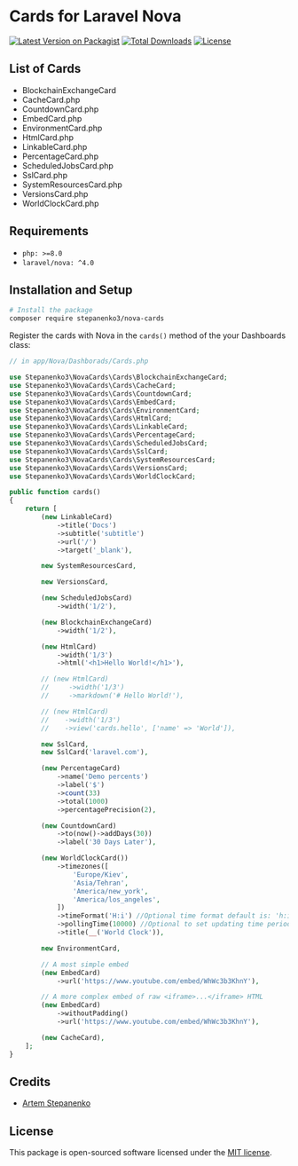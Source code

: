 # Cards for Laravel Nova

[![Latest Version on Packagist](https://img.shields.io/packagist/v/stepanenko3/nova-cards.svg?style=flat-square)](https://packagist.org/packages/stepanenko3/nova-cards)
[![Total Downloads](https://img.shields.io/packagist/dt/stepanenko3/nova-cards.svg?style=flat-square)](https://packagist.org/packages/stepanenko3/nova-cards)
[![License](https://poser.pugx.org/stepanenko3/nova-cards/license)](https://packagist.org/packages/stepanenko3/nova-cards)

## List of Cards

- BlockchainExchangeCard
- CacheCard.php
- CountdownCard.php
- EmbedCard.php
- EnvironmentCard.php
- HtmlCard.php
- LinkableCard.php
- PercentageCard.php
- ScheduledJobsCard.php
- SslCard.php
- SystemResourcesCard.php
- VersionsCard.php
- WorldClockCard.php

## Requirements

- `php: >=8.0`
- `laravel/nova: ^4.0`

## Installation and Setup

```bash
# Install the package
composer require stepanenko3/nova-cards
```

Register the cards with Nova in the `cards()` method of the your Dashboards class:

```php
// in app/Nova/Dashborads/Cards.php

use Stepanenko3\NovaCards\Cards\BlockchainExchangeCard;
use Stepanenko3\NovaCards\Cards\CacheCard;
use Stepanenko3\NovaCards\Cards\CountdownCard;
use Stepanenko3\NovaCards\Cards\EmbedCard;
use Stepanenko3\NovaCards\Cards\EnvironmentCard;
use Stepanenko3\NovaCards\Cards\HtmlCard;
use Stepanenko3\NovaCards\Cards\LinkableCard;
use Stepanenko3\NovaCards\Cards\PercentageCard;
use Stepanenko3\NovaCards\Cards\ScheduledJobsCard;
use Stepanenko3\NovaCards\Cards\SslCard;
use Stepanenko3\NovaCards\Cards\SystemResourcesCard;
use Stepanenko3\NovaCards\Cards\VersionsCard;
use Stepanenko3\NovaCards\Cards\WorldClockCard;

public function cards()
{
    return [
        (new LinkableCard)
            ->title('Docs')
            ->subtitle('subtitle')
            ->url('/')
            ->target('_blank'),

        new SystemResourcesCard,

        new VersionsCard,

        (new ScheduledJobsCard)
            ->width('1/2'),

        (new BlockchainExchangeCard)
            ->width('1/2'),

        (new HtmlCard)
            ->width('1/3')
            ->html('<h1>Hello World!</h1>'),

        // (new HtmlCard)
        //     ->width('1/3')
        //     ->markdown('# Hello World!'),

        // (new HtmlCard)
        //    ->width('1/3')
        //    ->view('cards.hello', ['name' => 'World']),

        new SslCard,
        new SslCard('laravel.com'),

        (new PercentageCard)
            ->name('Demo percents')
            ->label('$')
            ->count(33)
            ->total(1000)
            ->percentagePrecision(2),

        (new CountdownCard)
            ->to(now()->addDays(30))
            ->label('30 Days Later'),

        (new WorldClockCard())
            ->timezones([
                'Europe/Kiev',
                'Asia/Tehran',
                'America/new_york',
                'America/los_angeles',
            ])
            ->timeFormat('H:i') //Optional time format default is: 'h:i:s'
            ->pollingTime(10000) //Optional to set updating time period in millisecond default is 1000 ms = 1 second
            ->title(__('World Clock')),

        new EnvironmentCard,

        // A most simple embed
        (new EmbedCard)
            ->url('https://www.youtube.com/embed/WhWc3b3KhnY'),

        // A more complex embed of raw <iframe>...</iframe> HTML
        (new EmbedCard)
            ->withoutPadding()
            ->url('https://www.youtube.com/embed/WhWc3b3KhnY'),

        (new CacheCard),
    ];
}
```

## Credits

- [Artem Stepanenko](https://github.com/stepanenko3)

## License

This package is open-sourced software licensed under the [MIT license](LICENSE.md).
